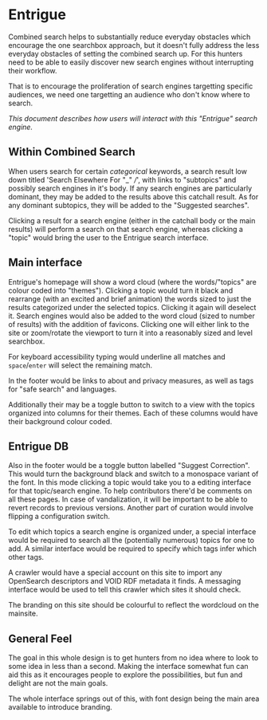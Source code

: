 # Entrigue
Combined search helps to substantially reduce everyday obstacles which encourage the one searchbox approach, but it doesn't fully address the less everyday obstacles of setting the combined search up. For this hunters need to be able to easily discover new search engines without interrupting their workflow. 

That is to encourage the proliferation of search engines targetting specific audiences, we need one targetting an audience who don't know where to search. 

*This document describes how users will interact with this "Entrigue" search engine.*

## Within Combined Search

When users search for certain *categorical* keywords, a search result low down titled 'Search Elsewhere For "_" _/_', with links to "subtopics" and possibly search engines in it's body. If any search engines are particularly dominant, they may be added to the results above this catchall result. As for any dominant subtopics, they will be added to the "Suggested searches". 

Clicking a result for a search engine (either in the catchall body or the main results) will perform a search on that search engine, whereas clicking a "topic" would bring the user to the Entrigue search interface. 

## Main interface

Entrigue's homepage will show a word cloud (where the words/"topics" are colour coded into "themes"). Clicking a topic would turn it black and rearrange (with an excited and brief animation) the words sized to just the results categorized under the selected topics. Clicking it again will deselect it. Search engines would also be added to the word cloud (sized to number of results) with the addition of favicons. Clicking one will either link to the site or zoom/rotate the viewport to turn it into a reasonably sized and level searchbox. 

For keyboard accessibility typing would underline all matches and `space`/`enter` will select the remaining match. 

In the footer would be links to about and privacy measures, as well as tags for "safe search" and languages. 

Additionally their may be a toggle button to switch to a view with the topics organized into columns for their themes. Each of these columns would have their background colour coded. 

## Entrigue DB
Also in the footer would be a toggle button labelled "Suggest Correction". This would turn the background black and switch to a monospace variant of the font. In this mode clicking a topic would take you to a editing interface for that topic/search engine. To help contributors there'd be comments on all these pages. In case of vandalization, it will be important to be able to revert records to previous versions. Another part of curation would involve flipping a configuration switch. 

To edit which topics a search engine is organized under, a special interface would be required to search all the (potentially numerous) topics for one to add. A similar interface would be required to specify which tags infer which other tags. 

A crawler would have a special account on this site to import any OpenSearch descriptors and VOID RDF metadata it finds. A messaging interface would be used to tell this crawler which sites it should check. 

The branding on this site should be colourful to reflect the wordcloud on the mainsite. 

## General Feel
The goal in this whole design is to get hunters from no idea where to look to some idea in less than a second. Making the interface somewhat fun can aid this as it encourages people to explore the possibilities, but fun and delight are not the main goals. 

The whole interface springs out of this, with font design being the main area available to introduce branding. 
